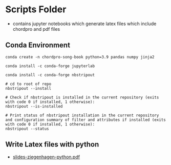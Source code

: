 # Scripts Folder

- contains jupyter notebooks which generate latex files which include chordpro and pdf files

## Conda Environment

```shell
conda create -n chordpro-song-book python=3.9 pandas numpy jinja2

conda install -c conda-forge jupyterlab

conda install -c conda-forge nbstripout

# cd to root of repo
nbstripout --install

# Check if nbstripout is installed in the current repository (exits with code 0 if installed, 1 otherwise):
nbstripout --is-installed

# Print status of nbstripout installation in the current repository and configuration summary of filter and attributes if installed (exits with code 0 if installed, 1 otherwise):
nbstripout --status
```

## Write Latex files with python

- [slides-ziegenhagen-python.pdf](https://tug.org/tug2019/slides/slides-ziegenhagen-python.pdf)

